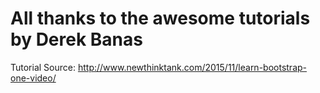 # All thanks to the awesome tutorials by Derek Banas

Tutorial Source: http://www.newthinktank.com/2015/11/learn-bootstrap-one-video/
